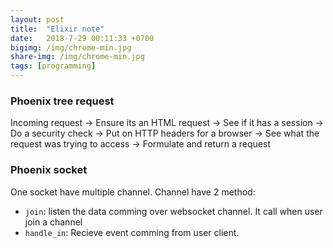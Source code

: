 ```yaml
---
layout: post
title:  "Elixir note"
date:   2018-7-29 00:11:33 +0700
bigimg: /img/chrome-min.jpg
share-img: /img/chrome-min.jpg
tags: [programming]
---
```


### Phoenix tree request
Incoming request ->
Ensure its an HTML request ->
See if it has a session ->
Do a security check ->
Put on HTTP headers for a browser ->
See what the request was trying to access ->
Formulate and return a request

### Phoenix socket

One socket have multiple channel.
Channel have 2 method: 
  - `join`: listen the data comming over websocket channel. It call when user join a channel
  - `handle_in`: Recieve event comming from user client.


